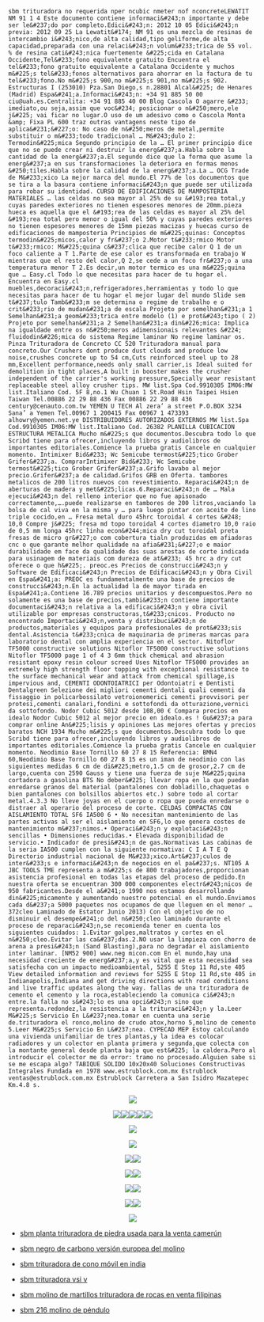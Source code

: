 
```
sbm trituradora no requerida nper ncubic nmeter nof nconcreteLEWATIT NM 91 1 4 Este documento contiene informaci&#243;n importante y debe ser le&#237;do por completo.Edici&#243;n: 2012 10 05 Edici&#243;n previa: 2012 09 25 La Lewatit&#174; NM 91 es una mezcla de resinas de intercambio i&#243;nico,de alta calidad,tipo geliforme,de alta capacidad,preparada con una relaci&#243;n volum&#233;trica de 55 vol. % de resina cati&#243;nica fuertemente &#225;cida en Catalana Occidente,Tel&#233;fono equivalente gratuito Encuentra el tel&#233;fono gratuito equivalente a Catalana Occidente y muchos m&#225;s tel&#233;fonos alternativos para ahorrar en la factura de tu tel&#233;fono.No m&#225;s 900,no m&#225;s 901,no m&#225;s 902. Estructuras I (253010) Pza.San Diego,s n.28801 Alcal&#225; de Henares (Madrid) Espa&#241;a.Informaci&#243;n: +34 91 885 50 00 ciu@uah.es.Centralita: +34 91 885 40 00 Blog Cascola O agarre &#233; imediato,ou seja,assim que voc&#234; posicionar o n&#250;mero,ele j&#225; vai ficar no lugar.O uso de um adesivo como o Cascola Monta &amp; Fixa PL 600 traz outras vantagens neste tipo de aplica&#231;&#227;o: No caso de n&#250;meros de metal,permite substituir o m&#233;todo tradicional … M&#243;dulo 2: Termodin&#225;mica Segundo principio de la … El primer principio dice que no se puede crear ni destruir la energ&#237;a.Habla sobre la cantidad de la energ&#237;a.El segundo dice que la forma que asume la energ&#237;a en sus transformaciones la deteriora en formas menos &#250;tiles.Habla sobre la calidad de la energ&#237;a.La … OCG Trade de M&#233;xico La mejor marca del mundo.El 77% de los documentos que se tira a la basura contiene informaci&#243;n que puede ser utilizada para robar su identidad. CURSO DE EDIFICACIONES DE MAMPOSTERIA MATERIALES … las celdas no sea mayor al 25% de su &#193;rea total,y cuyas paredes exteriores no tienen espesores menores de 20mm.pieza hueca es aquella que el &#193;rea de las celdas es mayor al 25% del &#193;rea total pero menor o igual del 50% y cuyas paredes exteriores no tienen espesores menores de 15mm piezas macizas y huecas curso de edificaciones de mamposteria Principios de m&#225;quinas: Conceptos termodin&#225;micos,calor y fr&#237;o 2.Motor t&#233;rmico Motor t&#233;rmico: M&#225;quina c&#237;clica que recibe calor Q 1 de un foco caliente a T 1.Parte de ese calor es transformada en trabajo W mientras que el resto del calor,Q 2,se cede a un foco fr&#237;o a una temperatura menor T 2.Es decir,un motor termico es una m&#225;quina que … Easy.cl Todo lo que necesitas para hacer de tu hogar el. Encuentra en Easy.cl muebles,decoraci&#243;n,refrigeradores,herramientas y todo lo que necesitas para hacer de tu hogar el mejor lugar del mundo Slide sem t&#237;tulo Tamb&#233;m se determina o regime de trabalho e o crit&#233;rio de mudan&#231;a de escala Projeto por semelhan&#231;a 1 Semelhan&#231;a geom&#233;trica entre modelo (1) e prot&#243;tipo ( 2) Projeto por semelhan&#231;a 2 Semelhan&#231;a din&#226;mica: Implica na igualdade entre os n&#250;meros adimensionais relevantes &#224; fluidodin&#226;mica do sistema Regime laminar No regime laminar os. Pinza Trituradora de Concreto CC 520 Trituradora manual para concreto.Our Crushers dont produce dust clouds and produce low noise,crushes concrete up to 54 cm,Cuts reinforced steel up to 28 mm,Excellent performance,needs only small carrier,is Ideal suited for demolition in tight places,A built in booster makes the crusher independent of the carrier's working pressure,Specially wear resistant replaceable steel alloy crusher tips. MW list.Spa Cod.9910305 IM06:MW list.Italiano Cod. 5F 8,no.1 Wu Chuan 1 St.Road Hsin Taipei Hsien Taiwan Tel.00886 22 29 88 436 Fax 00886 22 29 88 436 century@cenauto.com.tw YEMEN U TECH Al zera’ a street P.O.BOX 3234 Sana’ a Yemen Tel.00967 1 200415 Fax 00967 1 473393 alhowry@yemen.net.ye DISTRIBUIDORES AUTORIZADOS EXTERNOS MW list.Spa Cod.9910305 IM06:MW list.Italiano Cod. 26382 PLANILLA CUBICACION ESTRUCTURA METALICA Mucho m&#225;s que documentos.Descubra todo lo que Scribd tiene para ofrecer,incluyendo libros y audiolibros de importantes editoriales.Comience la prueba gratis Cancele en cualquier momento. Intimixer Bid&#233; Wc Semicube termost&#225;tico Grober Grifer&#237;a. ComprarIntimixer Bid&#233; Wc Semicube termost&#225;tico Grober Grifer&#237;a.Grifo lavabo al mejor precio.Grifer&#237;a de calidad.Grifos GRB en Oferta. tambores metalicos de 200 litros nuevos con revestimiento. Reparaci&#243;n de aberturas de madera y met&#225;licas.6.Reparaci&#243;n de … Mala ejecuci&#243;n del relleno interior que no fue apisonado correctamente,….puede realizarse en tambores de 200 litros,vaciando la bolsa de cal viva en la misma y … para luego pintar con aceite de lino triple cocido,en … Fresa metal duro 45hrc toroidal 4 cortes &#248; 10,0 Compre j&#225; fresa md topo toroidal 4 cortes diametro 10,0 raio de 0,5 mm longa 45hrc linha econ&#244;mica dry cut toroidal preta fresas de micro gr&#227;o com cobertura tialn produzidas em afiadoras cnc o que garante melhor qualidade na afia&#231;&#227;o e maior durabilidade em face da qualidade das suas arestas de corte indicada para usinagem de materiais com dureza de at&#233; 45 hrc a dry cut oferece o que h&#225;. preoc.es Precios de construcci&#243;n y Software de Edificaci&#243;n Precios de Edificaci&#243;n y Obra Civil en Espa&#241;a: PREOC es fundamentalmente una base de precios de construcci&#243;n.En la actualidad la de mayor tirada en Espa&#241;a.Contiene 16.789 precios unitarios y descompuestos.Pero no solamente es una base de precios,tambi&#233;n contiene importante documentaci&#243;n relativa a la edificaci&#243;n y obra civil utilizable por empresas constructoras,t&#233;cnicos. Producto no encontrado Importaci&#243;n,venta y distribuci&#243;n de productos,materiales y equipos para profesionales de prot&#233;sis dental.Asistencia t&#233;cnica de maquinaria de primeras marcas para laboratorio dental con amplia experiencia en el sector. Nitoflor TF5000 constructive solutions Nitoflor TF5000 constructive solutions Nitoflor TF5000 page 1 of 4 3 6mm thick chemical and abrasion resistant epoxy resin colour screed Uses Nitoflor TF5000 provides an extremely high strength floor topping with exceptional resistance to the surface mechanical wear and attack from chemical spillage,is impervious and, CEMENTI ODONTOIATRICI per Odontoiatri e Dentisti Dentalgreen Selezione dei migliori cementi dentali quali cementi da fissaggio in policarbossilato vetroionomerici cementi provvisori per protesi,cementi canalari,fondini e sottofondi da otturazione,vernici da sottofondo. Nodor Cubic 5012 desde 108,00 € Compara precios en idealo Nodor Cubic 5012 al mejor precio en idealo.es ! Gu&#237;a para comprar online An&#225;lisis y opiniones Las mejores ofertas y precios baratos NCH 1934 Mucho m&#225;s que documentos.Descubra todo lo que Scribd tiene para ofrecer,incluyendo libros y audiolibros de importantes editoriales.Comience la prueba gratis Cancele en cualquier momento. Neodimio Base Tornillo 60 27 8 15 Referencia: BMN4 60,Neodimio Base Tornillo 60 27 8 15 es un iman de neodimio con las siguientes medidas 6 cm de di&#225;metro,1.5 cm de grosor,2.7 cm de largo,cuenta con 2590 Gauss y tiene una fuerza de suje M&#225;quina cortadora a gasolina BTS No deber&#225; llevar ropa en la que puedan enredarse granos del material (pantalones con dobladillo,chaquetas o bien pantalones con bolsillos abiertos etc.) sobre todo al cortar metal.4.3.3 No lleve joyas en el cuerpo o ropa que pueda enredarse o distraer al operario del proceso de corte. CELDAS COMPACTAS CON AISLAMIENTO TOTAL SF6 IA500 6 • No necesitan mantenimiento de las partes activas al ser el aislamiento en SF6,lo que genera costes de mantenimiento m&#237;nimos.• Operaci&#243;n y explotaci&#243;n sencillas • Dimensiones reducidas.• Elevada disponibilidad de servicio.• Indicador de presi&#243;n de gas.Normativas Las cabinas de la seria IA500 cumplen con la siguiente normativa: C I A T E Q Directorio industrial nacional de M&#233;xico.Art&#237;culos de inter&#233;s e informaci&#243;n de negocios en el pa&#237;s. NT105 A JBC TOOLS TME representa a m&#225;s de 800 trabajadores,proporcionan asistencia profesional en todas las etapas del proceso de pedido.En nuestra oferta se encuentran 300 000 componentes electr&#243;nicos de 950 fabricantes.Desde el a&#241;o 1990 nos estamos desarrollando din&#225;micamente y aumentando nuestro potencial en el mundo.Enviamos cada d&#237;a 5000 paquetes nos ocupamos de que lleguen en el menor … 372cleo Laminado de Estator Junio 2013) Con el objetivo de no disminuir el desempe&#241;o del n&#250;cleo laminado durante el proceso de reparaci&#243;n,se recomienda tener en cuenta los siguientes cuidados: 1.Evitar golpes,maltratos y cortes en el n&#250;cleo.Evitar las ca&#237;das.2.NO usar la limpieza con chorro de arena a presi&#243;n (Sand Blasting),para no degradar el aislamiento inter laminar. [NM52 900] www.neg micon.com En el mundo,hay una necesidad creciente de energ&#237;a,y es vital que esta necesidad sea satisfecha con un impacto medioambiental, 5255 E Stop 11 Rd,ste 405 View detailed information and reviews for 5255 E Stop 11 Rd,ste 405 in Indianapolis,Indiana and get driving directions with road conditions and live traffic updates along the way. fallas de una trituradora de cemento el cemento y la roca,estableciendo la comunica ci&#243;n entre.la falla no s&#243;lo es una opci&#243;n sino que representa.redondez,la resistencia a la trituraci&#243;n y la.Leer M&#225;s Servicio En L&#237;nea.tomar en cuenta una serie de.trituradora el ronco,molino de crudo atox,horno 5,molino de cemento 5.Leer M&#225;s Servicio En L&#237;nea. CYPECAD MEP Estoy calculando una vivienda unifamiliar de tres plantas,y la idea es colocar radiadores y un colector en planta primera y segunda,que colecta con la montante general desde planta baja que est&#225; la caldera.Pero al introducir el colector me da error: tramo no procesado.Alguien sabe si se me escapa algo? TABIQUE SOLIDO 10x20x40 Soluciones Constructivas Integrales Fundada en 1978 www.estrublock.com.mx Estrublock ventas@estrublock.com.mx Estrublock Carretera a San Isidro Mazatepec Km.4.8 s. 
```

<div align="center">

<a href="https://es-crusher.shibang-china.com/github&k=sbm+trituradora+no+requerida+nper+ncubic+nmeter+nof+nconcrete"><img src="https://static.shibang-china.com/es/crusher/logo.jpg"></a>

<a href="https://es-crusher.shibang-china.com/github&k=sbm+trituradora+no+requerida+nper+ncubic+nmeter+nof+nconcrete"><img src="https://static.shibang-china.com/es/crusher/index.jpg"></a><a href="https://es-crusher.shibang-china.com/material.htmlgithub&k=sbm+trituradora+no+requerida+nper+ncubic+nmeter+nof+nconcrete"><img src="https://static.shibang-china.com/es/crusher/material.jpg"></a><a href="https://es-crusher.shibang-china.com/application.htmlgithub&k=sbm+trituradora+no+requerida+nper+ncubic+nmeter+nof+nconcrete"><img src="https://static.shibang-china.com/es/crusher/application.jpg"></a><a href="https://es-crusher.shibang-china.com/aboutus.htmlgithub&k=sbm+trituradora+no+requerida+nper+ncubic+nmeter+nof+nconcrete"><img src="https://static.shibang-china.com/es/crusher/aboutus.jpg"></a><a href="https://es-crusher.shibang-china.com/contact.htmlgithub&k=sbm+trituradora+no+requerida+nper+ncubic+nmeter+nof+nconcrete"><img src="https://static.shibang-china.com/es/crusher/contact.jpg"></a>

<a href="https://es-crusher.shibang-china.com/github&k=sbm+trituradora+no+requerida+nper+ncubic+nmeter+nof+nconcrete"><img src="https://static.shibang-china.com/es/crusher/banner.jpg"></a>

<a href="https://swt.shibang-china.com/github&k=sbm+trituradora+no+requerida+nper+ncubic+nmeter+nof+nconcrete"><img src="https://static.shibang-china.com/es/crusher/text.jpg"></a>

<a href="https://swt.shibang-china.com/github&k=sbm+trituradora+no+requerida+nper+ncubic+nmeter+nof+nconcrete"><img src="https://static.shibang-china.com/es/crusher/chat.jpg"></a><a href="https://es-crusher.shibang-china.com/contact.htmlgithub&k=sbm+trituradora+no+requerida+nper+ncubic+nmeter+nof+nconcrete"><img src="https://static.shibang-china.com/es/crusher/message.jpg"></a>

<a href="https://es-crusher.shibang-china.com/products/pe.htmlgithub&k=sbm+trituradora+no+requerida+nper+ncubic+nmeter+nof+nconcrete"><img src="https://static.shibang-china.com/es/crusher/pe.jpg"></a><a href="https://es-crusher.shibang-china.com/products/pf.htmlgithub&k=sbm+trituradora+no+requerida+nper+ncubic+nmeter+nof+nconcrete"><img src="https://static.shibang-china.com/es/crusher/pf.jpg"></a>

<a href="https://es-crusher.shibang-china.com/products/hpt.htmlgithub&k=sbm+trituradora+no+requerida+nper+ncubic+nmeter+nof+nconcrete"><img src="https://static.shibang-china.com/es/crusher/hpt.jpg"></a><a href="https://es-crusher.shibang-china.com/products/vsi.htmlgithub&k=sbm+trituradora+no+requerida+nper+ncubic+nmeter+nof+nconcrete"><img src="https://static.shibang-china.com/es/crusher/vsi.jpg"></a>

<a href="https://es-crusher.shibang-china.com/products/klv.htmlgithub&k=sbm+trituradora+no+requerida+nper+ncubic+nmeter+nof+nconcrete"><img src="https://static.shibang-china.com/es/crusher/klv.jpg"></a><a href="https://es-crusher.shibang-china.com/products/portable.htmlgithub&k=sbm+trituradora+no+requerida+nper+ncubic+nmeter+nof+nconcrete"><img src="https://static.shibang-china.com/es/crusher/portable.jpg"></a>

<a href="https://swt.shibang-china.com/github&k=sbm+trituradora+no+requerida+nper+ncubic+nmeter+nof+nconcrete"><img src="https://static.shibang-china.com/es/crusher/case.jpg"></a>

</div>


* [sbm planta trituradora de piedra usada para la venta camerún](sbm%20planta%20trituradora%20de%20piedra%20usada%20para%20la%20venta%20camer%C3%BAn.md)

* [sbm negro de carbono versión europea del molino](sbm%20negro%20de%20carbono%20versi%C3%B3n%20europea%20del%20molino.md)

* [sbm trituradora de cono móvil en india](sbm%20trituradora%20de%20cono%20m%C3%B3vil%20en%20india.md)

* [sbm trituradora vsi v](sbm%20trituradora%20vsi%20v.md)

* [sbm molino de martillos trituradora de rocas en venta filipinas](sbm%20molino%20de%20martillos%20trituradora%20de%20rocas%20en%20venta%20filipinas.md)

* [sbm 216 molino de péndulo](sbm%20216%20molino%20de%20p%C3%A9ndulo.md)